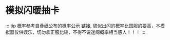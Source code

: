 # 模拟闪暖抽卡

::: tip
概率参考自叠纸公布的概率公示 [链接](https://nikki4.papegames.cn/news/100285?utm_source=official&utm_medium=newslist), 貌似出闪的概率比国服的要高，本模拟器仅供娱乐，切勿拿正服比较，不得不说迷阁概率相当感人！！！
:::

<example-vue-lottery/>